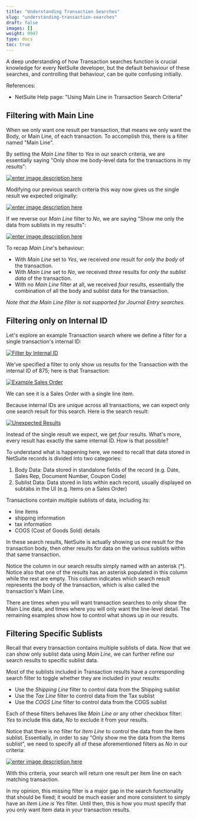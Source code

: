 ```yaml
---
title: "Understanding Transaction Searches"
slug: "understanding-transaction-searches"
draft: false
images: []
weight: 9947
type: docs
toc: true
---
```


A deep understanding of how Transaction searches function is crucial knowledge for every NetSuite developer, but the default behaviour of these searches, and controlling that behaviour, can be quite confusing initially.

References:

* NetSuite Help page: "Using Main Line in Transaction Search Criteria"

## Filtering with Main Line
When we only want one result per transaction, that means we only want the Body, or Main Line, of each transaction. To accomplish this, there is a filter named "Main Line".

By setting the *Main Line* filter to *Yes* in our search criteria, we are essentially saying "Only show me body-level data for the transactions in my results":

[![enter image description here][1]][1]

Modifying our previous search criteria this way now gives us the single result we expected originally:

[![enter image description here][2]][2]

If we reverse our *Main Line* filter to *No*, we are saying "Show me only the data from sublists in my results":

[![enter image description here][3]][3]

To recap *Main Line*'s behaviour:

* With *Main Line* set to *Yes*, we received *one* result for *only the body* of the transaction.
* With *Main Line* set to *No*, we received *three* results for *only the sublist data* of the transaction.
* With no *Main Line* filter at all, we received *four* results, essentially the combination of all the body and sublist data for the transaction.

*Note that the Main Line filter is not supported for Journal Entry searches.*

  [1]: https://i.stack.imgur.com/4lW4y.png
  [2]: https://i.stack.imgur.com/hLr63.png
  [3]: https://i.stack.imgur.com/SZpWa.png

## Filtering only on Internal ID
Let's explore an example Transaction search where we define a filter for a single transaction's internal ID:

[![Filter by Internal ID][1]][1]

We've specified a filter to only show us results for the Transaction with the internal ID of 875; here is that Transaction:

[![Example Sales Order][2]][2]

We can see it is a Sales Order with a single line item.

Because internal IDs are unique across all transactions, we can expect only one search result for this search. Here is the search result:

[![Unexpected Results][3]][3]

Instead of the single result we expect, we get *four* results. What's more, every result has exactly the same internal ID. How is that possible?

To understand what is happening here, we need to recall that data stored in NetSuite records is divided into two categories:

1. Body Data: Data stored in standalone fields of the record (e.g. Date, Sales Rep, Document Number, Coupon Code)
1. Sublist Data: Data stored in lists within each record, usually displayed on subtabs in the UI (e.g. Items on a Sales Order)

Transactions contain multiple sublists of data, including its:

* line items
* shipping information
* tax information
* COGS (Cost of Goods Sold) details

In these search results, NetSuite is actually showing us one result for the transaction body, then other results for data on the various sublists within that same transaction.

Notice the column in our search results simply named with an asterisk (*). Notice also that one of the results has an asterisk populated in this column while the rest are empty. This column indicates which search result represents the body of the transaction, which is also called the transaction's Main Line.

There are times when you will want transaction searches to only show the Main Line data, and times where you will only want the line-level detail. The remaining examples show how to control what shows up in our results.

  [1]: https://i.stack.imgur.com/7P0vY.png
  [2]: https://i.stack.imgur.com/KfGVs.png
  [3]: https://i.stack.imgur.com/WJbQT.png

## Filtering Specific Sublists
Recall that every transaction contains multiple sublists of data. Now that we can show only sublist data using *Main Line*, we can further refine our search results to specific sublist data.

Most of the sublists included in Transaction results have a corresponding search filter to toggle whether they are included in your results:

* Use the *Shipping Line* filter to control data from the Shipping sublist
* Use the *Tax Line* filter to control data from the Tax sublist
* Use the *COGS Line* filter to control data from the COGS sublist

Each of these filters behaves like *Main Line* or any other checkbox filter: *Yes* to include this data, *No* to exclude it from your results.

Notice that there is no filter for *Item Line* to control the data from the Item sublist. Essentially, in order to say "Only show me the data from the Items sublist", we need to specify all of these aforementioned filters as *No* in our criteria:

[![enter image description here][1]][1]

With this criteria, your search will return one result per item line on each matching transaction.

In my opinion, this missing filter is a major gap in the search functionality that should be fixed; it would be much easier and more consistent to simply have an *Item Line is Yes* filter. Until then, this is how you must specify that you only want Item data in your transaction results.


  [1]: https://i.stack.imgur.com/XOMbM.png


